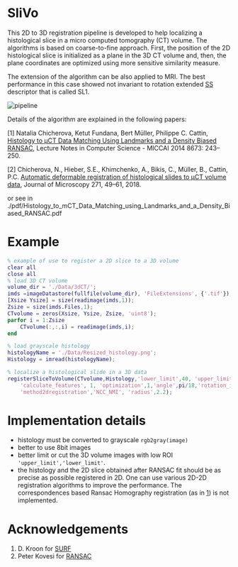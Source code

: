 # SliVo

This 2D to 3D registration pipeline is developed to help localizing a histological slice in a micro computed tomography (CT) volume. The algorithms is based on coarse-to-fine approach. First, the position of the 2D histological slice is initialized as a plane in the 3D CT volume and, then, the plane coordinates are optimized using more sensitive similarity measure. 

The extension of the algorithm can be also applied to MRI. The best performance in this case showed not invariant to rotation extended [SS](https://ieeexplore.ieee.org/abstract/document/4270223) descriptor that is called SL1. 

![pipeline](https://user-images.githubusercontent.com/17926378/50838463-55de5b00-135e-11e9-808a-2f8d29446d97.png)


Details of the algorithm are explained in the following papers:

[1] Natalia Chicherova, Ketut Fundana, Bert Müller, Philippe C. Cattin,
[Histology to μCT Data Matching Using Landmarks and a Density Biased RANSAC](https://link.springer.com/chapter/10.1007/978-3-319-10404-1_31), Lecture Notes in Computer Science - MICCAI 2014 8673: 243–250.

[2] Chicherova, N., Hieber, S.E., Khimchenko, A., Bikis, C., Müller, B., Cattin, P.C.
[Automatic deformable registration of histological slides to μCT volume data](https://onlinelibrary.wiley.com/doi/full/10.1111/jmi.12692), Journal of Microscopy 271, 49–61, 2018.

or see in ./pdf/Histology_to_mCT_Data_Matching_using_Landmarks_and_a_Density_Biased_RANSAC.pdf

# Example
```Matlab
% example of use to register a 2D slice to a 3D volume
clear all
close all
% load 3D CT volume 
volume_dir = './Data/3dCT/';
imds =imageDatastore(fullfile(volume_dir), 'FileExtensions', {'.tif'});
[Xsize Ysize] = size(readimage(imds,1));
Zsize = size(imds.Files,1);
CTvolume = zeros(Xsize, Ysize, Zsize, 'uint8');
parfor i = 1:Zsize
    CTvolume(:,:,i) = readimage(imds,i);
end

% load grayscale histology
histologyName = './Data/Resized_histology.png';
Histology = imread(histologyName);

% localize a histological slide in a 3D data
registerSliceToVolume(CTvolume,Histology,'lower_limit',40, 'upper_limit', 400,...
    'calculate_features', 1, 'optimization',1,'angle',pi/18,'rotation_invariance',1,...
    'method2dregistration','NCC_NMI', 'radius',2.2);
```

# Implementation details
- histology must be converted to grayscale ``rgb2gray(image)``
- better to use 8bit images
- better limit or cut the 3D volume images with low ROI ``'upper_limit','lower_limit'``.  
- the histology and the 2D slice obtained after RANSAC fit should be as precise as possible registered in 2D. One can use various 2D-2D registration algorithms to improve the performance. The correspondences based Ransac Homography registration (as in [1]((https://link.springer.com/chapter/10.1007/978-3-319-10404-1_31))) is not implemented. 


# Acknowledgements
1. D. Kroon for [SURF](http://ch.mathworks.com/matlabcentral/fileexchange/28300-opensurf--including-image-warp-)
2. Peter Kovesi for [RANSAC](http://www.peterkovesi.com/matlabfns/)
